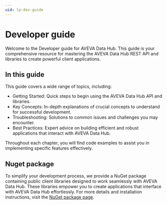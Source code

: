 ```yaml
---
uid: lp-dev-guide
--- 
```


# Developer guide

Welcome to the Developer guide for AVEVA Data Hub. This guide is your comprehensive resource for mastering the AVEVA Data Hub REST API and libraries to create powerful client applications.

## In this guide

This guide covers a wide range of topics, including:

- Getting Started: Quick steps to begin using the AVEVA Data Hub API and libraries.
- Key Concepts: In-depth explanations of crucial concepts to understand for successful development.
- Troubleshooting: Solutions to common issues and challenges you may encounter.
- Best Practices: Expert advice on building efficient and robust applications that interact with AVEVA Data Hub.

Throughout each chapter, you will find code examples to assist you in implementing specific features effectively.

## Nuget package

To simplify your development process, we provide a NuGet package containing public client libraries designed to work seamlessly with AVEVA Data Hub. These libraries empower you to create applications that interface with AVEVA Data Hub effortlessly. For more details and installation instructions, visit the [NuGet package page](https://www.nuget.org/packages/OSIsoft.OCSClients).
